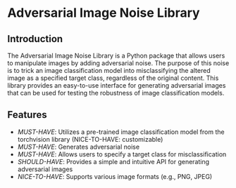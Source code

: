 # Adversarial Image Noise Library
## Introduction
The Adversarial Image Noise Library is a Python package that allows users to manipulate images by adding adversarial noise. 
The purpose of this noise is to trick an image classification model into misclassifying the altered image as a specified 
target class, regardless of the original content. This library provides an easy-to-use interface for generating adversarial 
images that can be used for testing the robustness of image classification models.

## Features
- _MUST-HAVE_: Utilizes a pre-trained image classification model from the torchvision library (NICE-TO-HAVE: customizable)
- _MUST-HAVE_: Generates adversarial noise 
- _MUST-HAVE_: Allows users to specify a target class for misclassification
- _SHOULD-HAVE_: Provides a simple and intuitive API for generating adversarial images
- _NICE-TO-HAVE_: Supports various image formats (e.g., PNG, JPEG) 
